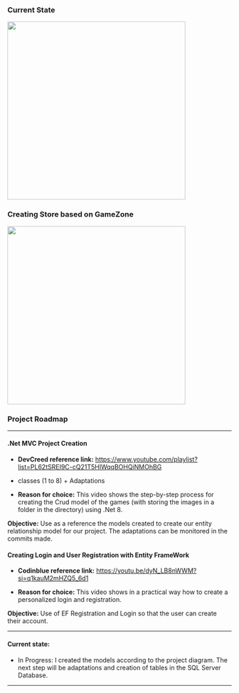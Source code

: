 ### Current State
<img style="width:400px" src="https://github.com/AugustoOmena/ProdutosZone/assets/122471298/3b706151-1b1d-45bd-88dc-50efba5814ca">


### Creating Store based on GameZone
<img style="width:400px" src="https://github.com/AugustoOmena/ProdutosZone/assets/122471298/f2c21318-aa66-481a-bb94-17e7b84b2646">

### Project Roadmap
---

#### .Net MVC Project Creation
- **DevCreed reference link:** https://www.youtube.com/playlist?list=PL62tSREI9C-cQ21T5HIWqqBOHQiNMOhBG
- classes (1 to 8) + Adaptations
  
- **Reason for choice:** This video shows the step-by-step process for creating the Crud model of the games (with storing the images in a folder in the directory) using .Net 8.

**Objective:** Use as a reference the models created to create our entity relationship model for our project. The adaptations can be monitored in the commits made.

#### Creating Login and User Registration with Entity FrameWork
- **Codinblue reference link:** https://youtu.be/dyN_LB8nWWM?si=q1kauM2mHZQ5_6d1
  
- **Reason for choice:** This video shows in a practical way how to create a personalized login and registration.
  
**Objective:** Use of EF Registration and Login so that the user can create their account.

---
#### Current state:
- In Progress: I created the models according to the project diagram. The next step will be adaptations and creation of tables in the SQL Server Database.

---




  

  

